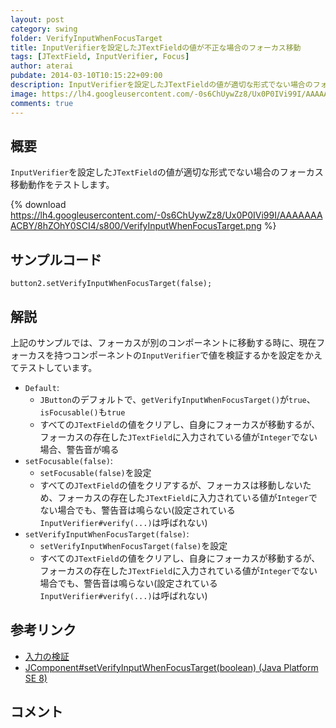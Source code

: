 ```yaml
---
layout: post
category: swing
folder: VerifyInputWhenFocusTarget
title: InputVerifierを設定したJTextFieldの値が不正な場合のフォーカス移動
tags: [JTextField, InputVerifier, Focus]
author: aterai
pubdate: 2014-03-10T10:15:22+09:00
description: InputVerifierを設定したJTextFieldの値が適切な形式でない場合のフォーカス移動動作をテストします。
image: https://lh4.googleusercontent.com/-0s6ChUywZz8/Ux0P0IVi99I/AAAAAAAACBY/8hZOhY0SCI4/s800/VerifyInputWhenFocusTarget.png
comments: true
---
```

## 概要
`InputVerifier`を設定した`JTextField`の値が適切な形式でない場合のフォーカス移動動作をテストします。

{% download https://lh4.googleusercontent.com/-0s6ChUywZz8/Ux0P0IVi99I/AAAAAAAACBY/8hZOhY0SCI4/s800/VerifyInputWhenFocusTarget.png %}

## サンプルコード
<pre class="prettyprint"><code>button2.setVerifyInputWhenFocusTarget(false);
</code></pre>

## 解説
上記のサンプルでは、フォーカスが別のコンポーネントに移動する時に、現在フォーカスを持つコンポーネントの`InputVerifier`で値を検証するかを設定をかえてテストしています。

- `Default`:
    - `JButton`のデフォルトで、`getVerifyInputWhenFocusTarget()`が`true`、`isFocusable()`も`true`
    - すべての`JTextField`の値をクリアし、自身にフォーカスが移動するが、フォーカスの存在した`JTextField`に入力されている値が`Integer`でない場合、警告音が鳴る
- `setFocusable(false)`:
    - `setFocusable(false)`を設定
    - すべての`JTextField`の値をクリアするが、フォーカスは移動しないため、フォーカスの存在した`JTextField`に入力されている値が`Integer`でない場合でも、警告音は鳴らない(設定されている`InputVerifier#verify(...)`は呼ばれない)
- `setVerifyInputWhenFocusTarget(false)`:
    - `setVerifyInputWhenFocusTarget(false)`を設定
    - すべての`JTextField`の値をクリアし、自身にフォーカスが移動するが、フォーカスの存在した`JTextField`に入力されている値が`Integer`でない場合でも、警告音は鳴らない(設定されている`InputVerifier#verify(...)`は呼ばれない)

<!-- dummy comment line for breaking list -->

## 参考リンク
- [入力の検証](http://docs.oracle.com/javase/jp/1.4/guide/swing/1.3/InputChanges.html)
- [JComponent#setVerifyInputWhenFocusTarget(boolean) (Java Platform SE 8)](https://docs.oracle.com/javase/jp/8/docs/api/javax/swing/JComponent.html#setVerifyInputWhenFocusTarget-boolean-)

<!-- dummy comment line for breaking list -->

## コメント
